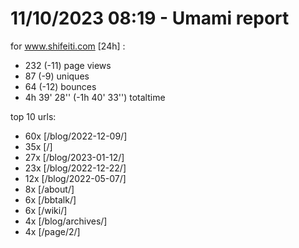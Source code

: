 # 11/10/2023 08:19 - Umami report
for www.shifeiti.com [24h] :

 - 232 (-11) page views
 - 87 (-9) uniques
 - 64 (-12) bounces
 - 4h 39' 28'' (-1h 40' 33'') totaltime


top 10 urls:
 - 60x [/blog/2022-12-09/]
 - 35x [/]
 - 27x [/blog/2023-01-12/]
 - 23x [/blog/2022-12-22/]
 - 12x [/blog/2022-05-07/]
 - 8x [/about/]
 - 6x [/bbtalk/]
 - 6x [/wiki/]
 - 4x [/blog/archives/]
 - 4x [/page/2/]



